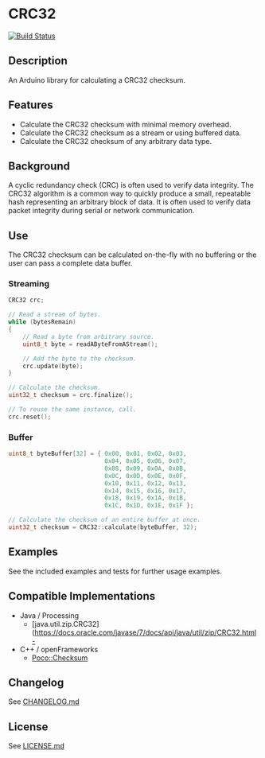 CRC32
=====

[![Build Status](https://travis-ci.org/bakercp/CRC32.svg?branch=master)](https://travis-ci.org/bakercp/CRC32)

## Description

An Arduino library for calculating a CRC32 checksum.

## Features

- Calculate the CRC32 checksum with minimal memory overhead.
- Calculate the CRC32 checksum as a stream or using buffered data.
- Calculate the CRC32 checksum of any arbitrary data type.

## Background

A cyclic redundancy check (CRC) is often used to verify data integrity. The CRC32 algorithm is a common way to quickly produce a small, repeatable hash representing an arbitrary block of data. It is often used to verify data packet integrity during serial or network communication.

## Use

The CRC32 checksum can be calculated on-the-fly with no buffering or the user can pass a complete data buffer.

### Streaming

```c++
CRC32 crc;

// Read a stream of bytes.
while (bytesRemain)
{
    // Read a byte from arbitrary source.
    uint8_t byte = readAByteFromAStream();

    // Add the byte to the checksum.
    crc.update(byte);
}

// Calculate the checksum.
uint32_t checksum = crc.finalize();

// To reuse the same instance, call.
crc.reset();
```

### Buffer

```c++
uint8_t byteBuffer[32] = { 0x00, 0x01, 0x02, 0x03,
                           0x04, 0x05, 0x06, 0x07,
                           0x08, 0x09, 0x0A, 0x0B,
                           0x0C, 0x0D, 0x0E, 0x0F,
                           0x10, 0x11, 0x12, 0x13,
                           0x14, 0x15, 0x16, 0x17,
                           0x18, 0x19, 0x1A, 0x1B,
                           0x1C, 0x1D, 0x1E, 0x1F };

// Calculate the checksum of an entire buffer at once.
uint32_t checksum = CRC32::calculate(byteBuffer, 32);
```

## Examples

See the included examples and tests for further usage examples.

## Compatible Implementations

- Java / Processing
    - [java.util.zip.CRC32](https://docs.oracle.com/javase/7/docs/api/java/util/zip/CRC32.html-
- C++ / openFrameworks
    - [Poco::Checksum](https://pocoproject.org/docs/Poco.Checksum.html)

## Changelog
See [CHANGELOG.md](CHANGELOG.md)


## License
See [LICENSE.md](LICENSE.md)